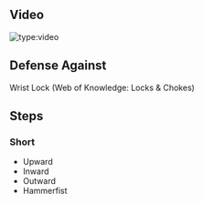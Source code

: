 ## Video

![type:video](https://www.youtube.com/embed/IXZ6kr4VHQw?start=257&end=272)

## Defense Against

Wrist Lock (Web of Knowledge: Locks & Chokes)

## Steps

### Short

- Upward
- Inward
- Outward
- Hammerfist
